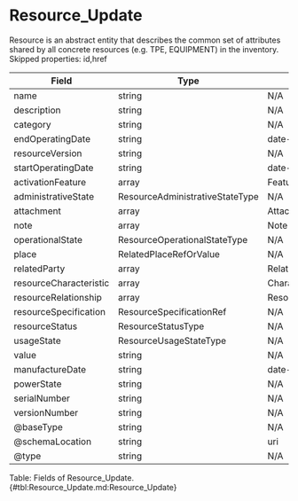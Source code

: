 <!--
    ATTENTION: This file was generated via gradle!
               Do NOT manually edit this file! Any such changes will be overwritten!
-->

# Resource_Update

Resource is an abstract entity that describes the common set of attributes shared by all concrete resources (e.g.
TPE, EQUIPMENT) in the inventory.
Skipped properties: id,href

| Field | Type | Format | Required |
|-------|---|--------|---|
| name | string | N/A | No |
| description | string | N/A | No |
| category | string | N/A | No |
| endOperatingDate | string | date-time | No |
| resourceVersion | string | N/A | No |
| startOperatingDate | string | date-time | No |
| activationFeature | array | Feature | No |
| administrativeState | ResourceAdministrativeStateType | N/A | No |
| attachment | array | AttachmentOrDocumentRef | No |
| note | array | Note | No |
| operationalState | ResourceOperationalStateType | N/A | No |
| place | RelatedPlaceRefOrValue | N/A | No |
| relatedParty | array | RelatedParty | No |
| resourceCharacteristic | array | Characteristic | No |
| resourceRelationship | array | ResourceRelationship | No |
| resourceSpecification | ResourceSpecificationRef | N/A | No |
| resourceStatus | ResourceStatusType | N/A | No |
| usageState | ResourceUsageStateType | N/A | No |
| value | string | N/A | No |
| manufactureDate | string | date-time | No |
| powerState | string | N/A | No |
| serialNumber | string | N/A | No |
| versionNumber | string | N/A | No |
| \@baseType | string | N/A | No |
| \@schemaLocation | string | uri | No |
| \@type | string | N/A | No |

Table: Fields of Resource_Update. {#tbl:Resource_Update.md:Resource_Update}
